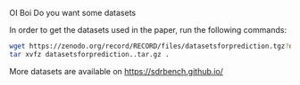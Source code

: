 OI Boi Do you want some datasets 

In order to get the datasets used in the paper, run the following commands:
```bash
wget https://zenodo.org/record/RECORD/files/datasetsforprediction.tgz?download=1
tar xvfz datasetsforprediction..tar.gz .
```



More datasets are available on https://sdrbench.github.io/
